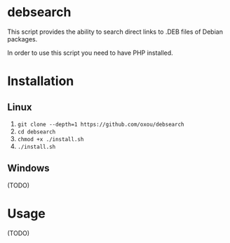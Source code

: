 
# debsearch

This script provides the ability to search direct links to .DEB files of Debian packages.

In order to use this script you need to have PHP installed.

# Installation

## Linux

1. `git clone --depth=1 https://github.com/oxou/debsearch`
2. `cd debsearch`
3. `chmod +x ./install.sh`
4. `./install.sh`

## Windows

(TODO)

# Usage

(TODO)

